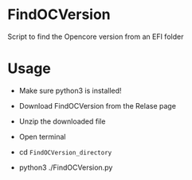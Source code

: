 # FindOCVersion
Script to find the Opencore version from an EFI folder

# Usage
- Make sure python3 is installed!

- Download FindOCVersion from the Relase page
- Unzip the downloaded file
- Open terminal
- cd `FindOCVersion_directory`
- python3 ./FindOCVersion.py
